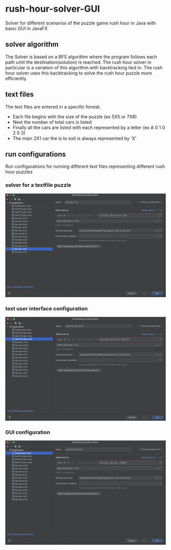 # rush-hour-solver-GUI
Solver for different scenarios of the puzzle game rush hour in Java with basic GUI in JavaFX

## solver algorithm
The Solver is based on a BFS algorithm where the program follows each path until the destination(solution) is reached. The rush hour solver in particular is a variation of this algorithm with backtracking tied in. The rush hour solver uses this backtracking to solve the rush hour puzzle more efficiently.

## text files
The text files are entered in a specific format.
- Each file begins with the size of the puzzle (ex 5X5 or 7X8)
- Next the number of total cars is listed
- Finally all the cars are listed with each represented by a letter (ex A 0 1 0 2 0 3)
- The main 2X1 car the is to exit is always represented by 'X'

## run configurations
Run configurations for running different text files representing different rush hour puzzles

### solver for a textfile puzzle
![rush hour textfile for puzzle configuration](rush-hour-textfile.png)

### text user interface configuration
![rush hour tui run configuration](rush-hour-tui.png)

### GUI configuration
![rush hour gui run configuration](rush-hour-gui.png)
